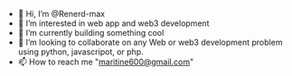 - 👋 Hi, I’m @Renerd-max
- 👀 I’m interested in web app and web3 development
- 🌱 I’m currently building something cool
- 💞️ I’m looking to collaborate on any Web or web3 development problem using python, javascripot, or php.
- 📫 How to reach me "maritine600@gmail.com"

<!---
Renerd-max/Renerd-max is a ✨ special ✨ repository because its `README.md` (this file) appears on your GitHub profile.
You can click the Preview link to take a look at your changes.
--->
